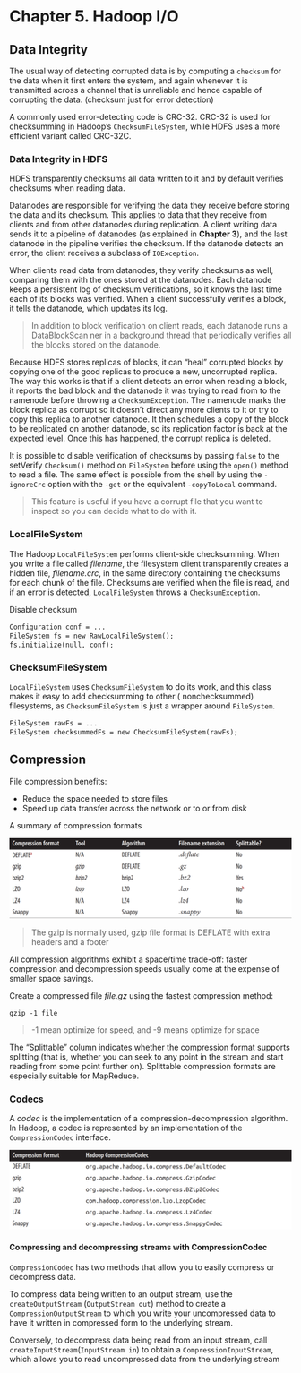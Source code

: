 # Chapter 5. Hadoop I/O

## Data Integrity

The usual way of detecting corrupted data is by computing a `checksum` for the data when it first enters the system, and
again whenever it is transmitted across a channel that is unreliable and hence capable of corrupting the data. (checksum
just for error detection)

A commonly used error-detecting code is CRC-32. CRC-32 is used for checksumming in Hadoop’s `ChecksumFileSystem`, while
HDFS uses a more efficient variant called CRC-32C.

### Data Integrity in HDFS

HDFS transparently checksums all data written to it and by default verifies checksums when reading data.

Datanodes are responsible for verifying the data they receive before storing the data and its checksum. This applies to
data that they receive from clients and from other datanodes during replication. A client writing data sends it to a
pipeline of datanodes (as explained in **Chapter 3**), and the last datanode in the pipeline verifies the checksum. If
the datanode detects an error, the client receives a subclass of `IOException`.

When clients read data from datanodes, they verify checksums as well, comparing them with the ones stored at the
datanodes. Each datanode keeps a persistent log of checksum verifications, so it knows the last time each of its blocks
was verified. When a client successfully verifies a block, it tells the datanode, which updates its log.

> In addition to block verification on client reads, each datanode runs a DataBlockScan ner in a background thread that
> periodically verifies all the blocks stored on the datanode.

Because HDFS stores replicas of blocks, it can “heal” corrupted blocks by copying one of the good replicas to produce a
new, uncorrupted replica. The way this works is that if a client detects an error when reading a block, it reports the
bad block and the datanode it was trying to read from to the namenode before throwing a `ChecksumException`. The
namenode marks the block replica as corrupt so it doesn’t direct any more clients to it or try to copy this replica to
another datanode. It then schedules a copy of the block to be replicated on another datanode, so its replication factor
is back at the expected level. Once this has happened, the corrupt replica is deleted.

It is possible to disable verification of checksums by passing `false` to the setVerify `Checksum()` method on
`FileSystem` before using the `open()` method to read a file. The same effect is possible from the shell by using the
`-ignoreCrc` option with the `-get` or the equivalent `-copyToLocal` command.

> This feature is useful if you have a corrupt file that you want to inspect so you can decide what to do with it.

### LocalFileSystem

The Hadoop `LocalFileSystem` performs client-side checksumming. When you write a file called _filename_, the filesystem
client transparently creates a hidden file, _filename.crc_, in the same directory containing the checksums for each
chunk of the file. Checksums are verified when the file is read, and if an error is detected, `LocalFileSystem` throws
a `ChecksumException`.

Disable checksum

    Configuration conf = ...
    FileSystem fs = new RawLocalFileSystem();
    fs.initialize(null, conf);

### ChecksumFileSystem

`LocalFileSystem` uses `ChecksumFileSystem` to do its work, and this class makes it easy to add checksumming to other (
nonchecksummed) filesystems, as `ChecksumFileSystem` is just a wrapper around `FileSystem`.

    FileSystem rawFs = ...
    FileSystem checksummedFs = new ChecksumFileSystem(rawFs);

## Compression

File compression benefits:

- Reduce the space needed to store files
- Speed up data transfer across the network or to or from disk

A summary of compression formats

![compression format.png](compression%20format.png)

> The gzip is normally used, gzip file format is DEFLATE with extra headers and a footer

All compression algorithms exhibit a space/time trade-off: faster compression and decompression speeds usually come at
the expense of smaller space savings.

Create a compressed file _file.gz_ using the fastest compression method:

    gzip -1 file

> -1 mean optimize for speed, and -9 means optimize for space

The “Splittable” column indicates whether the compression format supports splitting (that is, whether you can seek to
any point in the stream and start reading from some point further on). Splittable compression formats are especially
suitable for MapReduce.

### Codecs

A _codec_ is the implementation of a compression-decompression algorithm. In Hadoop, a codec is represented by an
implementation of the `CompressionCodec` interface.

![hadoop compression codec.png](hadoop%20compression%20codec.png)

#### Compressing and decompressing streams with CompressionCodec

`CompressionCodec` has two methods that allow you to easily compress or decompress data.

To compress data being written to an output stream, use the `createOutputStream` (`OutputStream out`) method to create a
`CompressionOutputStream` to which you write your uncompressed data to have it written in compressed form to the
underlying stream.

Conversely, to decompress data being read from an input stream, call `createInputStream`(`InputStream in`) to obtain a
`CompressionInputStream`, which allows you to read uncompressed data from the underlying stream